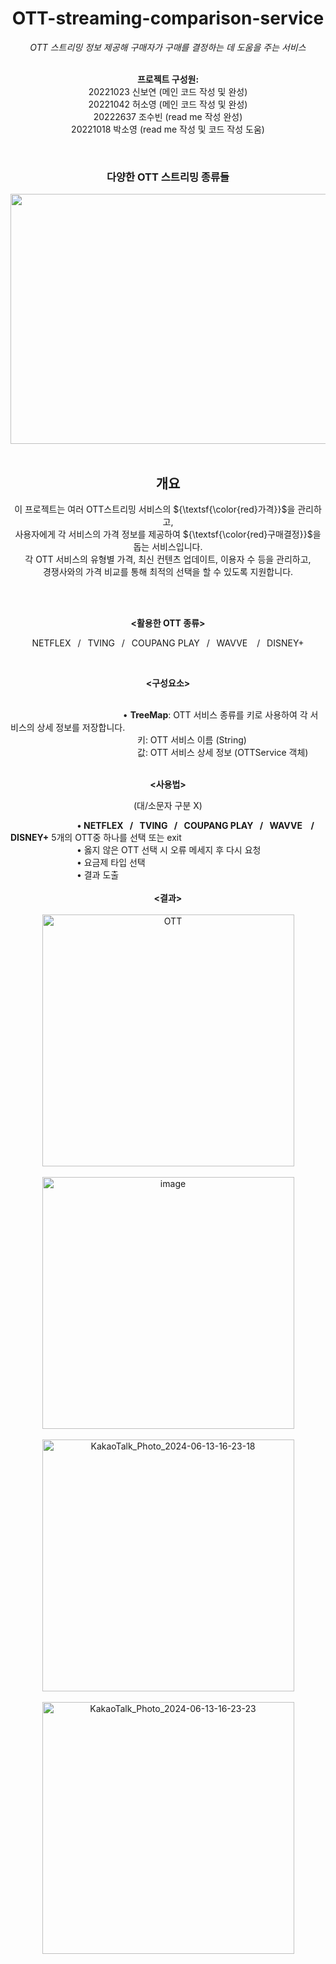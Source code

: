 <div align="center">
  <h1>OTT-streaming-comparison-service</h1>

  <em>OTT 스트리밍 정보 제공해 구매자가 구매를 결정하는 데 도움을 주는 서비스</em>
  <br/>
  <br/>

  <strong>프로젝트 구성원:</strong><br/>
  20221023 신보연 (메인 코드 작성 및 완성)<br/> 
  20221042 허소영 (메인 코드 작성 및 완성)<br/>
  20222637 조수빈 (read me 작성 완성)<br/>
  20221018 박소영 (read me 작성 및 코드 작성 도움)

  <br/>
  <h3>다양한 OTT 스트리밍 종류들</h3>
  <img src="https://github.com/Boyeon-Shin/ott-streaming-service/assets/141127815/42b0a714-af38-497d-bd0e-b8abc5aa24d6" width="600" height="400"/>

<br/>
<br/>

## 개요<br/>
이 프로젝트는 여러 OTT스트리밍 서비스의 ${\textsf{\color{red}가격}}$을 관리하고, </br>
사용자에게 각 서비스의 가격 정보를 제공하여 ${\textsf{\color{red}구매결정}}$을 돕는 서비스입니다. </br>
각 OTT 서비스의 유형별 가격, 최신 컨텐츠 업데이트, 이용자 수 등을 관리하고, </br> 경쟁사와의 가격 비교를 통해 최적의 선택을 할 수 있도록 지원합니다.
</div>

<div align=center>

<br/> 
<br/>

**<활용한 OTT 종류>**
<br/>

NETFLEX &ensp;/&ensp; TVING &ensp;/&ensp; COUPANG PLAY &ensp;/&ensp; WAVVE &ensp; /&ensp; DISNEY+

<br/>

**<구성요소>** <br/>
<br/>

<div align=left>

&emsp;&emsp;&nbsp;&emsp;&emsp;&emsp;&emsp; &emsp;&emsp;&emsp;&emsp;&emsp;&emsp;  • **TreeMap**:   OTT 서비스 종류를 키로 사용하여 각 서비스의 상세 정보를 저장합니다.<br/>
&emsp;&emsp;&emsp;&emsp;&emsp;&emsp;&emsp;&emsp;&emsp;&emsp;&emsp;&emsp;&emsp;&emsp;&ensp;키: OTT 서비스 이름 (String)<br/>
&emsp;&emsp;&emsp;&emsp;&emsp;&emsp;&emsp;&emsp;&emsp;&emsp;&emsp;&emsp;&emsp;&emsp;&ensp;값: OTT 서비스 상세 정보 (OTTService 객체)<br/>
<br/>

  <div align=center>

  **<사용법>** 


 (대/소문자 구분 X) <br/>
 
<div align=left>
&emsp;&emsp;&nbsp;&emsp;&emsp;&emsp;&emsp; &emsp;•<strong> NETFLEX &ensp;/&ensp; TVING &ensp;/&ensp; COUPANG PLAY &ensp;/&ensp; WAVVE &ensp; /&ensp; DISNEY+</strong> 5개의 OTT중 하나를 선택 또는 exit<br/>
&emsp;&emsp;&nbsp;&emsp;&emsp;&emsp;&emsp; &emsp;• 옳지 않은 OTT 선택 시 오류 메세지 후 다시 요청 <br/>
&emsp;&emsp;&nbsp;&emsp;&emsp;&emsp;&emsp; &emsp;• 요금제 타입 선택 <br/>
&emsp;&emsp;&nbsp;&emsp;&emsp;&emsp;&emsp; &emsp;• 결과 도출<br/>
</br>
    
  <div align=center>
    <strong><결과></strong></br></br>
<img width="403" alt="OTT" src="https://github.com/Boyeon-Shin/ott-streaming-comparison-service/assets/141127815/df31519d-c78b-4c2f-acfe-81e06ab0a2bc"> <br/><br/>
<img width="403" alt="image" src="https://github.com/Boyeon-Shin/ott-streaming-comparison-service/assets/141127815/6e9e64c2-c25e-4a2c-8f90-dccdee370e86"> <br/><br/>
<img width="403" alt="KakaoTalk_Photo_2024-06-13-16-23-18" src="https://github.com/Boyeon-Shin/ott-streaming-comparison-service/assets/141127815/e939270c-b14d-4b36-8e7d-b661836507cd"> <br/><br/>
<img width="403" alt="KakaoTalk_Photo_2024-06-13-16-23-23" src="https://github.com/Boyeon-Shin/ott-streaming-comparison-service/assets/141127815/9ac75068-f29e-4918-8d8d-a7d44337ac86"> 


</div>

  


